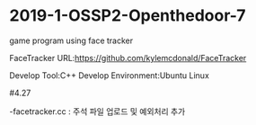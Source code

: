 # 2019-1-OSSP2-Openthedoor-7

game program using face tracker


FaceTracker URL:https://github.com/kylemcdonald/FaceTracker

Develop Tool:C++
Develop Environment:Ubuntu Linux

#4.27

-facetracker.cc 
 : 주석 파일 업로드 및 예외처리 추가
